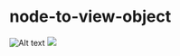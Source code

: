node-to-view-object
===================

![Alt text](https://rawgithub.com/jupiter/node-to-view-object/examples/support/models.svg)
<img src="https://rawgithub.com/jupiter/node-to-view-object/examples/support/models.svg">